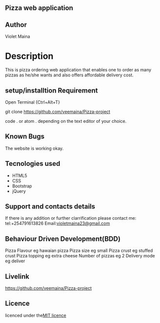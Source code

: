 ## Pizza web application

## Author

Violet Maina

# Description
This is pizza ordering web application that enables one to order  as many pizzas as he/she wants and also offers affordable delivery cost.

## setup/installtion Requirement

Open Terminal {Ctrl+Alt+T}

git clone https://github.com/veemaina/Pizza-project 

code . or atom . depending on the text editor of your choice.


## Known Bugs

The website is working okay.

## Tecnologies used
* HTML5
* CSS
* Bootstrap
* jQuery

## Support and contacts details
If there is any addition or further clarrification please contact me:
tel:+254791613826
Email:violetmaina23@gmail.com

## Behaviour Driven Development(BDD)

Pizza Flavour	    eg hawaian pizza
Pizza size	        eg small
Pizza crust	        eg stuffed crust
Pizza topping	    eg extra cheese
Number of pizzas	eg 2
Delivery mode	    eg  deliver
   


## Livelink

 https://github.com/veemaina/Pizza-project 


## Licence

licenced under the[MIT licence](LICENCED)